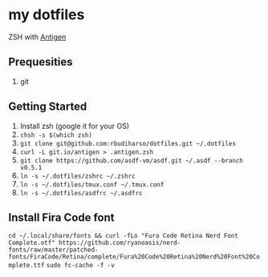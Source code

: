 # my dotfiles
ZSH with [Antigen](https://github.com/zsh-users/antigen)

## Prequesities
1. git

## Getting Started

1. Install zsh (google it for your OS)
2. `chsh -s $(which zsh)`
1. `git clone git@github.com:rbudiharso/dotfiles.git ~/.dotfiles`
3. `curl -L git.io/antigen > .antigen.zsh`
4. `git clone https://github.com/asdf-vm/asdf.git ~/.asdf --branch v0.5.1`
5. `ln -s ~/.dotfiles/zshrc ~/.zshrc`
6. `ln -s ~/.dotfiles/tmux.conf ~/.tmux.conf`
6. `ln -s ~/.dotfiles/asdfrc ~/.asdfrc`

## Install Fira Code font
`cd ~/.local/share/fonts && curl -fLo "Fura Code Retina Nerd Font Complete.otf" https://github.com/ryanoasis/nerd-fonts/raw/master/patched-fonts/FiraCode/Retina/complete/Fura%20Code%20Retina%20Nerd%20Font%20Complete.ttf`
`sudo fc-cache -f -v`
